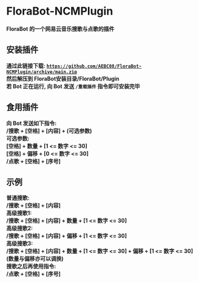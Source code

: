 # FloraBot-NCMPlugin
**FloraBot 的一个网易云音乐搜歌与点歌的插件**
## 安装插件
**通过此链接下载: [`https://github.com/AEBC08/FloraBot-NCMPlugin/archive/main.zip`](https://github.com/AEBC08/FloraBot-NCMPlugin/archive/main.zip)**  
**然后解压到 FloraBot安装目录/FloraBot/Plugin**  
**若 Bot  正在运行, 向 Bot 发送 `/重载插件` 指令即可安装完毕**
## 食用插件
**向 Bot 发送如下指令:**  
**/搜歌 + [空格] + [内容] + (可选参数)  
可选参数:  
[空格] + 数量 + [1 <= 数字 <= 30]  
[空格] + 偏移 + [0 <= 数字 <= 30]**  
**/点歌 + [空格] + [序号]**  
## 示例
**普通搜歌:**  
**/搜歌 + [空格] + [内容]**  
**高级搜歌1:**  
**/搜歌 + [空格] + [内容] + 数量 + [1 <= 数字 <= 30]**  
**高级搜歌2:**  
**/搜歌 + [空格] + [内容] + 偏移 + [1 <= 数字 <= 30]**  
**高级搜歌3:**  
**/搜歌 + [空格] + [内容] + 数量 + [1 <= 数字 <= 30] + 偏移 + [1 <= 数字 <= 30]**  
**(数量与偏移亦可以调换)**  
**搜歌之后再使用指令:**  
**/点歌 + [空格] + [序号]**
